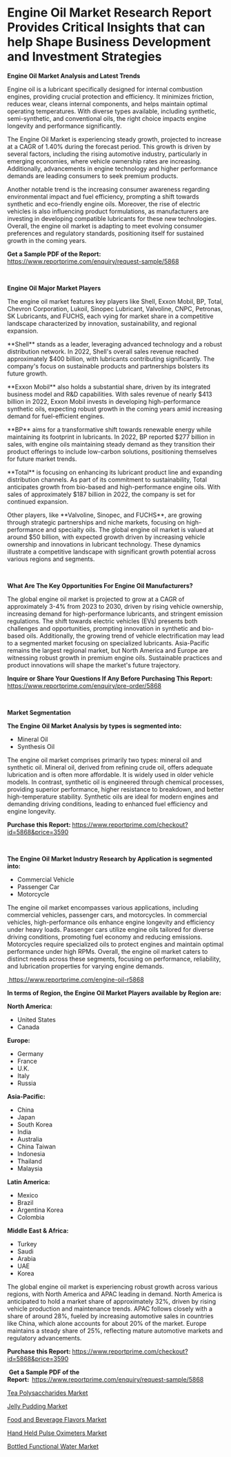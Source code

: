 <p><h1>Engine Oil Market Research Report Provides Critical Insights that can help Shape Business Development and Investment Strategies</h1></p><p><strong>Engine Oil Market Analysis and Latest Trends</strong></p>
<p><p>Engine oil is a lubricant specifically designed for internal combustion engines, providing crucial protection and efficiency. It minimizes friction, reduces wear, cleans internal components, and helps maintain optimal operating temperatures. With diverse types available, including synthetic, semi-synthetic, and conventional oils, the right choice impacts engine longevity and performance significantly.</p><p>The Engine Oil Market is experiencing steady growth, projected to increase at a CAGR of 1.40% during the forecast period. This growth is driven by several factors, including the rising automotive industry, particularly in emerging economies, where vehicle ownership rates are increasing. Additionally, advancements in engine technology and higher performance demands are leading consumers to seek premium products.</p><p>Another notable trend is the increasing consumer awareness regarding environmental impact and fuel efficiency, prompting a shift towards synthetic and eco-friendly engine oils. Moreover, the rise of electric vehicles is also influencing product formulations, as manufacturers are investing in developing compatible lubricants for these new technologies. Overall, the engine oil market is adapting to meet evolving consumer preferences and regulatory standards, positioning itself for sustained growth in the coming years.</p></p>
<p><strong>Get a Sample PDF of the Report:&nbsp;</strong> <a href="https://www.reportprime.com/enquiry/request-sample/5868?utm_campaign=1437&utm_medium=2&utm_source=Github&utm_content=ia&utm_term=10102024&utm_id=engine-oil">https://www.reportprime.com/enquiry/request-sample/5868</a></p>
<p>&nbsp;</p>
<p><strong>Engine Oil Major Market Players</strong></p>
<p><p>The engine oil market features key players like Shell, Exxon Mobil, BP, Total, Chevron Corporation, Lukoil, Sinopec Lubricant, Valvoline, CNPC, Petronas, SK Lubricants, and FUCHS, each vying for market share in a competitive landscape characterized by innovation, sustainability, and regional expansion.</p><p>**Shell** stands as a leader, leveraging advanced technology and a robust distribution network. In 2022, Shell's overall sales revenue reached approximately $400 billion, with lubricants contributing significantly. The company's focus on sustainable products and partnerships bolsters its future growth.</p><p>**Exxon Mobil** also holds a substantial share, driven by its integrated business model and R&D capabilities. With sales revenue of nearly $413 billion in 2022, Exxon Mobil invests in developing high-performance synthetic oils, expecting robust growth in the coming years amid increasing demand for fuel-efficient engines.</p><p>**BP** aims for a transformative shift towards renewable energy while maintaining its footprint in lubricants. In 2022, BP reported $277 billion in sales, with engine oils maintaining steady demand as they transition their product offerings to include low-carbon solutions, positioning themselves for future market trends.</p><p>**Total** is focusing on enhancing its lubricant product line and expanding distribution channels. As part of its commitment to sustainability, Total anticipates growth from bio-based and high-performance engine oils. With sales of approximately $187 billion in 2022, the company is set for continued expansion.</p><p>Other players, like **Valvoline, Sinopec, and FUCHS**, are growing through strategic partnerships and niche markets, focusing on high-performance and specialty oils. The global engine oil market is valued at around $50 billion, with expected growth driven by increasing vehicle ownership and innovations in lubricant technology. These dynamics illustrate a competitive landscape with significant growth potential across various regions and segments.</p></p>
<p>&nbsp;</p>
<p><strong>What Are The Key Opportunities For Engine Oil Manufacturers?</strong></p>
<p><p>The global engine oil market is projected to grow at a CAGR of approximately 3-4% from 2023 to 2030, driven by rising vehicle ownership, increasing demand for high-performance lubricants, and stringent emission regulations. The shift towards electric vehicles (EVs) presents both challenges and opportunities, prompting innovation in synthetic and bio-based oils. Additionally, the growing trend of vehicle electrification may lead to a segmented market focusing on specialized lubricants. Asia-Pacific remains the largest regional market, but North America and Europe are witnessing robust growth in premium engine oils. Sustainable practices and product innovations will shape the market's future trajectory.</p></p>
<p><strong>Inquire or Share Your Questions If Any Before Purchasing This Report:</strong> <a href="https://www.reportprime.com/enquiry/pre-order/5868?utm_campaign=1437&utm_medium=2&utm_source=Github&utm_content=ia&utm_term=10102024&utm_id=engine-oil">https://www.reportprime.com/enquiry/pre-order/5868</a></p>
<p>&nbsp;</p>
<p><strong>Market Segmentation</strong></p>
<p><strong>The Engine Oil Market Analysis by types is segmented into:</strong></p>
<p><ul><li>Mineral Oil</li><li>Synthesis Oil</li></ul></p>
<p><p>The engine oil market comprises primarily two types: mineral oil and synthetic oil. Mineral oil, derived from refining crude oil, offers adequate lubrication and is often more affordable. It is widely used in older vehicle models. In contrast, synthetic oil is engineered through chemical processes, providing superior performance, higher resistance to breakdown, and better high-temperature stability. Synthetic oils are ideal for modern engines and demanding driving conditions, leading to enhanced fuel efficiency and engine longevity.</p></p>
<p><strong>Purchase this Report:&nbsp;</strong><a href="https://www.reportprime.com/checkout?id=5868&price=3590&utm_campaign=1437&utm_medium=2&utm_source=Github&utm_content=ia&utm_term=10102024&utm_id=engine-oil">https://www.reportprime.com/checkout?id=5868&price=3590</a></p>
<p>&nbsp;</p>
<p><strong>The Engine Oil Market Industry Research by Application is segmented into:</strong></p>
<p><ul><li>Commercial Vehicle</li><li>Passenger Car</li><li>Motorcycle</li></ul></p>
<p><p>The engine oil market encompasses various applications, including commercial vehicles, passenger cars, and motorcycles. In commercial vehicles, high-performance oils enhance engine longevity and efficiency under heavy loads. Passenger cars utilize engine oils tailored for diverse driving conditions, promoting fuel economy and reducing emissions. Motorcycles require specialized oils to protect engines and maintain optimal performance under high RPMs. Overall, the engine oil market caters to distinct needs across these segments, focusing on performance, reliability, and lubrication properties for varying engine demands.</p></p>
<p><a href="https://www.reportprime.com/engine-oil-r5868?utm_campaign=1437&utm_medium=2&utm_source=Github&utm_content=ia&utm_term=10102024&utm_id=engine-oil">&nbsp;https://www.reportprime.com/engine-oil-r5868</a></p>
<p><strong>In terms of Region, the Engine Oil Market Players available by Region are:</strong></p>
<p>
    <p> <strong> North America: </strong>
        <ul>
            <li>United States</li>
            <li>Canada</li>
        </ul>
        </p> 
    <p> <strong> Europe: </strong>
        <ul>
            <li>Germany</li>
            <li>France</li>
            <li>U.K.</li>
            <li>Italy</li>
            <li>Russia</li>
        </ul>
        </p> 
    <p> <strong> Asia-Pacific: </strong>
        <ul>
            <li>China</li>
            <li>Japan</li>
            <li>South Korea</li>
            <li>India</li>
            <li>Australia</li>
            <li>China Taiwan</li>
            <li>Indonesia</li>
            <li>Thailand</li>
            <li>Malaysia</li>
        </ul>
        </p> 
    <p> <strong> Latin America: </strong>
        <ul>
            <li>Mexico</li>
            <li>Brazil</li>
            <li>Argentina Korea</li>
            <li>Colombia</li>
        </ul>
        </p> 
    <p> <strong> Middle East & Africa: </strong>
        <ul>
            <li>Turkey</li>
            <li>Saudi</li>
            <li>Arabia</li>
            <li>UAE</li>
            <li>Korea</li>
        </ul>
    </p>
    </p>
<p><p>The global engine oil market is experiencing robust growth across various regions, with North America and APAC leading in demand. North America is anticipated to hold a market share of approximately 32%, driven by rising vehicle production and maintenance trends. APAC follows closely with a share of around 28%, fueled by increasing automotive sales in countries like China, which alone accounts for about 20% of the market. Europe maintains a steady share of 25%, reflecting mature automotive markets and regulatory advancements.</p></p>
<p><strong>Purchase this Report: </strong><a href="https://www.reportprime.com/checkout?id=5868&price=3590&utm_campaign=1437&utm_medium=2&utm_source=Github&utm_content=ia&utm_term=10102024&utm_id=engine-oil">https://www.reportprime.com/checkout?id=5868&price=3590</a></p>
<p>&nbsp;<strong>Get a Sample PDF of the Report:&nbsp;&nbsp;</strong><a href="https://www.reportprime.com/enquiry/request-sample/5868?utm_campaign=1437&utm_medium=2&utm_source=Github&utm_content=ia&utm_term=10102024&utm_id=engine-oil">https://www.reportprime.com/enquiry/request-sample/5868</a></p>
<p><strong></strong></p>
<p><p><a href="https://www.linkedin.com/pulse/tea-polysaccharides-market-emerging-trends-future-prospects-2q61c?utm_campaign=1437&utm_medium=2&utm_source=Github&utm_content=ia&utm_term=10102024&utm_id=engine-oil">Tea Polysaccharides Market</a></p><p><a href="https://www.linkedin.com/pulse/regional-adaptations-global-jelly-pudding-market-trends-overview-u4jlc?utm_campaign=1437&utm_medium=2&utm_source=Github&utm_content=ia&utm_term=10102024&utm_id=engine-oil">Jelly Pudding Market</a></p><p><a href="https://issuu.com/reportprime-2/docs/food-and-beverage-flavors-market-si_b2f08cc58919da?utm_campaign=1437&utm_medium=2&utm_source=Github&utm_content=ia&utm_term=10102024&utm_id=engine-oil">Food and Beverage Flavors Market</a></p><p><a href="https://www.linkedin.com/pulse/hand-held-pulse-oximeters-ecosystem-mapping-innovation-value-ko8ge?utm_campaign=1437&utm_medium=2&utm_source=Github&utm_content=ia&utm_term=10102024&utm_id=engine-oil">Hand Held Pulse Oximeters Market</a></p><p><a href="https://issuu.com/reportprime-2/docs/bottled-functional-water-market-siz_7bf941faa00291?utm_campaign=1437&utm_medium=2&utm_source=Github&utm_content=ia&utm_term=10102024&utm_id=engine-oil">Bottled Functional Water Market</a></p></p>